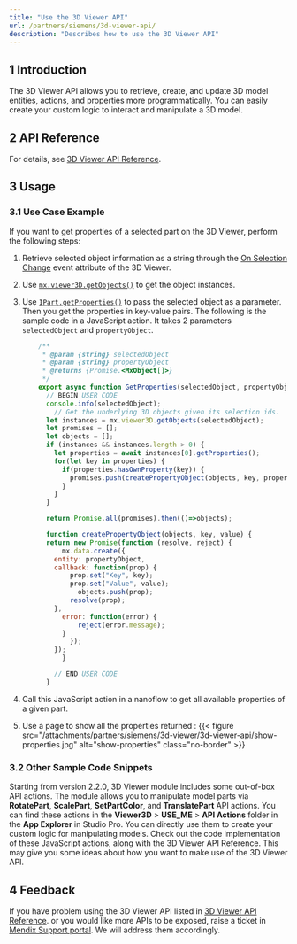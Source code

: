 ```yaml
---
title: "Use the 3D Viewer API"
url: /partners/siemens/3d-viewer-api/
description: "Describes how to use the 3D Viewer API"
---
```


## 1 Introduction

The 3D Viewer API allows you to retrieve, create, and update 3D model entities, actions, and properties more programmatically. You can easily create your custom logic to interact and manipulate a 3D model.

## 2 API Reference

For details, see [3D Viewer API Reference](https://d102io3ppw18a6.cloudfront.net/).

## 3 Usage

### 3.1 Use Case Example

If you want to get properties of a selected part on the 3D Viewer, perform the following steps:

1. Retrieve selected object information as a string through the [On Selection Change](/partners/siemens/3d-viewer/#on-selection-change) event attribute of the 3D Viewer.
2. Use [`mx.viewer3D.getObjects()`](http://3dviewer-apidoc.s3-website.eu-central-1.amazonaws.com/index/v2.1/apidoc/3dviewer.mx.viewer3d.getobjects.html#mx-viewer3d-getobjects-function) to get the object instances.
3. Use [`IPart.getProperties()`](http://3dviewer-apidoc.s3-website.eu-central-1.amazonaws.com/index/v2.1/apidoc/3dviewer.ipart.getproperties.html) to pass the selected object as a parameter. Then you get the properties in key-value pairs. The following is the sample code in a JavaScript action. It takes 2 parameters `selectedObject` and `propertyObject`.

    ```javascript
        /**
         * @param {string} selectedObject
         * @param {string} propertyObject
         * @returns {Promise.<MxObject[]>}
         */
        export async function GetProperties(selectedObject, propertyObject) {
          // BEGIN USER CODE
          console.info(selectedObject);
            // Get the underlying 3D objects given its selection ids.
          let instances = mx.viewer3D.getObjects(selectedObject);
          let promises = [];
          let objects = [];
          if (instances && instances.length > 0) {
            let properties = await instances[0].getProperties();
            for(let key in properties) {
              if(properties.hasOwnProperty(key)) {
                promises.push(createPropertyObject(objects, key, properties[key]));
              }
            }
          }
    
          return Promise.all(promises).then(()=>objects);
    
          function createPropertyObject(objects, key, value) {
          return new Promise(function (resolve, reject) {
              mx.data.create({
            entity: propertyObject,
            callback: function(prop) {
                prop.set("Key", key);
                prop.set("Value", value);
                  objects.push(prop);
                resolve(prop);
            },
              error: function(error) {
                  reject(error.message);
              }
                });
            });
              }
    
            // END USER CODE
          }
    ```

4. Call this JavaScript action in a nanoflow to get all available properties of a given part.
5. Use a page to show all the properties returned :
    {{< figure src="/attachments/partners/siemens/3d-viewer/3d-viewer-api/show-properties.jpg" alt="show-properties" class="no-border" >}}

### 3.2 Other Sample Code Snippets

Starting from version 2.2.0, 3D Viewer module includes some out-of-box API actions. The module allows you to manipulate model parts via **RotatePart**, **ScalePart**, **SetPartColor**, and **TranslatePart** API actions. You can find these actions in the **Viewer3D** > **USE_ME** > **API Actions** folder in the **App Explorer** in Studio Pro. You can directly use them to create your custom logic for manipulating models. Check out the code implementation of these JavaScript actions, along with the 3D Viewer API Reference. This may give you some ideas about how you want to make use of the 3D Viewer API.

## 4 Feedback

If you have problem using the 3D Viewer API listed in [3D Viewer API Reference](https://d102io3ppw18a6.cloudfront.net/). or you would like more APIs to be exposed, raise a ticket in [Mendix Support portal](https://support.mendix.com/). We will address them accordingly. 
